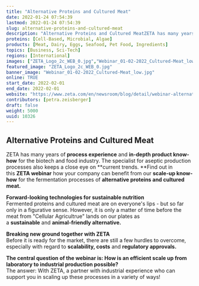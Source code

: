 ```yaml
---
title: "Alternative Proteins and Cultured Meat"
date: 2022-01-24 07:54:39
lastmod: 2022-01-24 07:54:39
slug: alternative-proteins-and-cultured-meat
description: "Alternative Proteins and Cultured MeatZETA has many years of process experience and in-depth product know-how for the biotech and food industry. The specialist for aseptic production processes also keeps a close eye on current trends. Find out in this ZETA webinar how your company can benefit from our scale-up know-how for the fermentation processes of alternative proteins and cultured meat."
proteins: [Cell-Based, Microbial, Algae]
products: [Meat, Dairy, Eggs, Seafood, Pet Food, Ingredients]
topics: [Business, Sci-Tech]
regions: [International]
images: ["ZETA_Logo_2c_WEB_0.jpg","Webinar_01-02-2022_Cultured-Meat_low.jpg"]
featured_image: "ZETA_Logo_2c_WEB_0.jpg"
banner_image: "Webinar_01-02-2022_Cultured-Meat_low.jpg"
online: TRUE
start_date: 2022-02-01
end_date: 2022-02-01
website: "https://www.zeta.com/en/newsroom/blog/detail/webinar-alternative-proteins-and-cultured-meat.html"
contributors: [petra.zeisberger]
draft: false
weight: 5000
uuid: 10326
---
```

## Alternative Proteins and Cultured Meat

ZETA has many years of **process experience** and **in-depth product
know-how** for the biotech and food industry. The specialist for aseptic
production processes also keeps a close eye on **current trends. **Find
out in this **ZETA webinar** how your company can benefit from
our **scale-up know-how** for the fermentation processes
of **alternative proteins and cultured meat.**

**Forward-looking technologies for sustainable nutrition**\
Fermented proteins and cultured meat are on everyone's lips - but so far
only in a figurative sense. However, it is only a matter of time before
the meat from "Cellular Agricultrue" lands on our plates as
a **sustainable** and **animal-friendly alternative.**

**Breaking new ground together with ZETA**\
Before it is ready for the market, there are still a few hurdles to
overcome, especially with regard to **scalability,
costs** and **regulatory approvals.**

**The central question of the webinar is: How is an efficient scale up
from laboratory to industrial production possible?**\
The answer: With ZETA, a partner with industrial experience who can
support you in scaling up these processes in a variety of ways!

